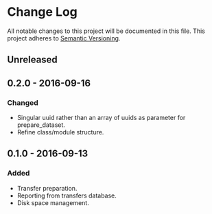 # Change Log
All notable changes to this project will be documented in this file.
This project adheres to [Semantic Versioning](http://semver.org/).

## Unreleased

## 0.2.0 - 2016-09-16
### Changed
- Singular uuid rather than an array of uuids as parameter for prepare_dataset.
- Refine class/module structure.

## 0.1.0 - 2016-09-13
### Added
- Transfer preparation.
- Reporting from transfers database.
- Disk space management.